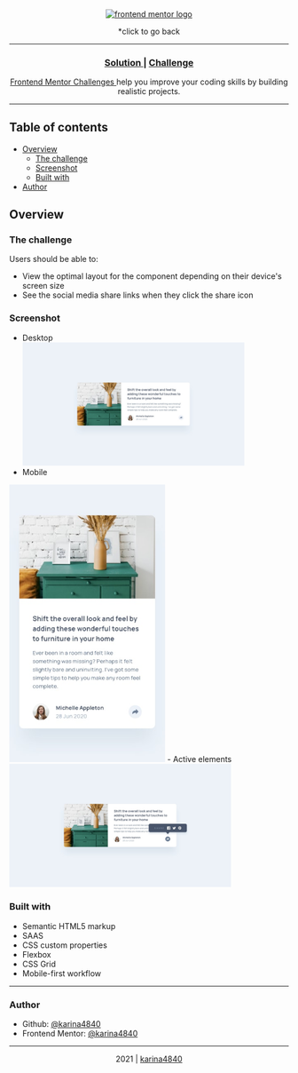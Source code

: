 <div align="center" background-color: "white"> 
    <a href="https://github.com/karina4840/frontend-solutions"> <img align="center" height="50px" src="https://www.frontendmentor.io/static/images/logo-desktop.svg" alt="frontend mentor logo"> </a>
    <p>*click to go back</p>
</div>
    
***   

<div align="center">
  <h3>
    <a href="#> Live site </a>
    <span> | </span>
    <a href="#"> Solution </a>
    <span> | </span>
    <a href="#"> Challenge </a>
    <br>
  </h3>                                                             
</div>
<div>
    <div align="center">
        <p>    
        <a href="https://www.frontendmentor.io/challenges">
          Frontend Mentor Challenges
        </a>
         help you improve your coding skills by building realistic projects.
        </p>                                                    
    </div>
</div>

***

## Table of contents

- [Overview](#overview)
  - [The challenge](#the-challenge)
  - [Screenshot](#screenshot)
  - [Built with](#built-with)
- [Author](#author)

## Overview
### The challenge

Users should be able to:

- View the optimal layout for the component depending on their device's screen size
- See the social media share links when they click the share icon
                                                          
### Screenshot
- Desktop <br>
   <img src="https://github.com/karina4840/article-preview-component/blob/main/design/desktop-design.jpg" width=400>  
- Mobile <br>
<img src="https://github.com/karina4840/article-preview-component/blob/main/design/mobile-design.jpg" height=500>               
- Active elements <br>
   <img src="https://github.com/karina4840/article-preview-component/blob/main/design/desktop-active-state.jpg" width=400>

### Built with
- Semantic HTML5 markup
- SAAS																																																			
- CSS custom properties
- Flexbox
- CSS Grid
- Mobile-first workflow

***

###  Author
- Github: [@karina4840](https://github.com/karina4840)
- Frontend Mentor: [@karina4840](https://www.frontendmentor.io/profile/karina4840)

---

<div align="center">
    2021 | <a href="https://github.com/karina4840"> karina4840 </a>
</div>
